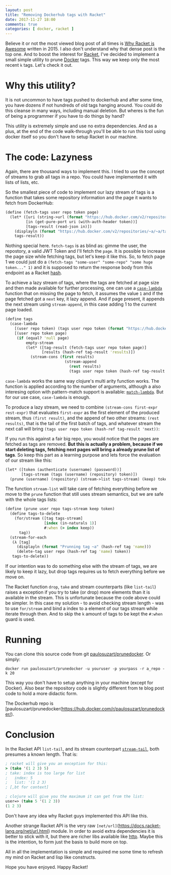 ```yaml
---
layout: post
title: "Removing Dockerhub tags with Racket"
date: 2017-11-27 18:00
comments: true
categories: [ docker, racket ]
---
```


Believe it or not the most viewed blog post of all times is [Why Racket is Awesome](http://paulosuzart.github.io/blog/2015/04/02/why-racket-is-awesome/) written in 2015. I also don't understand why that dense post is the top one. And to boost the interest for [Racket](racket-lang.org), I've decided to implement a small simple utility to prune [Docker](https://www.docker.com/) tags. This way we keep only the most recent `k` tags. Let's check it out.

<!--more-->

# Why this utility?

It is not uncommon to have tags pushed to dockerhub and after some time, you have dozens if not hundreds of old tags hanging around. You could do this cleanse in many ways, including manual deletion. But wheres is the fun of being a programmer if you have to do things by hand?

This utility is extremely simple and use no extra dependencies. And as a plus, at the end of the code walk-through you'll be able to run this tool using docker itself so you don't have to setup Racket in our machine.

# The code: Lazyness

Again, there are thousand ways to implement this. I tried to use the concept of streams to grab all tags in a repo. You could have implemented it with lists of lists, etc.

So the smallest piece of code to implement our lazy stream of tags is a function that takes some repository information and the page it wants to fetch from DockerHub:

``` clojure
(define (fetch-tags user repo token page)
  (let* ([uri (string->url (format "https://hub.docker.com/v2/repositories/~a/~a/tags/?page=~a" user repo page))]
         [in (get-pure-port uri (with-auth-header token))]
         [tags-result (read-json in)])
    (displayln (format "https://hub.docker.com/v2/repositories/~a/~a/tags/page=~a" user repo page))
    tags-result))
```

Nothing special here. `fetch-tags` is as blind as: gimme the user, the repostory, a valid JWT Token and I'll fetch the `page`. It is possible to increase the page size while fetching tags, but let's keep it like this. So, to fetch page 1 we could just do a `(fetch-tags "some-user" "some-repo" "some huge token..." 1)` and it is supposed to return the response body from this endpoint as a Racket [hash](https://docs.racket-lang.org/reference/hashtables.html).

To achieve a lazy stream of tags, where the tags are fetched at page size and then made available for further processing, one can use a [`case-lambda`](https://docs.racket-lang.org/reference/lambda.html#%28form._%28%28quote._~23~25kernel%29._case-lambda%29%29) function that
on missing the page to fetch, it assumes the value `1` and if the page fetched got a `next` key, it lazy append. And if page present, it appends the next stream using `stream-append`, in this case adding 1 to the current page loaded.

``` clojure
(define tags
  (case-lambda
    [(user repo token) (tags user repo token (format "https://hub.docker.com/v2/repositories/~a/~a/tags/" user repo))]
    [(user repo token page)
     (if (equal? 'null page)
         empty-stream
         (let* ([tag-result (fetch-tags user repo token page)]
                [results (hash-ref tag-result 'results)])
           (stream-cons (first results) 
                          (stream-append
                            (rest results)
                            (tags user repo token (hash-ref tag-result 'next))))))]))
```

`case-lambda` works the same way clojure's multi arity function works. The function is applied according to the number of arguments, although a also interesing option with pattern-match support is available: [`match-lambda`](http://docs.racket-lang.org/reference/match.html?q=lambda-match#%28form._%28%28lib._racket%2Fmatch..rkt%29._match-lambda%29%29). But for our use case, `case-lambda` is enough.

To produce a lazy stream, we need to combine `(stream-cons first-expr rest-expr)` that evaluates `first-expr` as the first element of the produced stream, thus `(first result)`, and the append of two other streams: `(rest results)`, that is the tail of the first batch of tags, and whatever stream the next call will bring `(tags user repo token (hash-ref tag-result 'next))`: 

If you run this against a fair big repo, you would notice that the pages are fetched as tags are removed. **But this is actually a problem, because if we start deleting tags, fetching next pages will bring a already prune list of tags**. So keep this part as a learning purpose and lets force the evaluation of our stream like this:

``` clojure
(let* ([token (authenticate (username) (password))]
       [tags-stream (tags (username) (repository) token)])
  (prune (username) (repository) (stream->list tags-stream) (keep) token))
```

The function `stream-list` will take care of fetching everything before we move to the `prune` function that still uses stream semantics, but we are safe with the whole tags lists:

``` clojure
(define (prune user repo tags-stream keep token)
  (define tags-to-delete 
    (for/stream ([tag tags-stream]
                 [index (in-naturals 1)]
                 #:when (> index keep))
      tag))
  (stream-for-each
   (λ [tag]
     (displayln (format "Prunning tag ~a" (hash-ref tag 'name)))
     (delete-tag user repo (hash-ref tag 'name) token))
   tags-to-delete))
```

If our intention was to do something else with the stream of tags, we are likely to keep it lazy, but drop tags requires us to fetch everything before we move on.

The Racket function `drop`, `take` and stream counterparts (like `list-tail`) raises a exception if you try to take (or drop) more elements than it is available in the stream. This is unfortunate because the code above could be simpler. In this case my solution - to avoid checking stream length - was to use `for/stream` and bind a index to a element of our tags stream while iterate through then. And to skip the `k` amount of tags to be kept the `#:when` guard is used.

# Running

You can clone this source code from git [paulosuzart/prunedocker](https://github.com/paulosuzart/prunedocker). Or simply:

`docker run paulosuzart/prunedocker -u youruser -p yourpass -r a_repo -k 20`

This way you don't have to setup anything in your machine (except for Docker). Also bear the repository code is slightly different from te blog post code to hold a more didactic form.

The Dockerhub repo is [paulosuzart/prunedocker(https://hub.docker.com/r/paulosuzart/prunedocker/).


# Conclusion

In the Racket API `list-tail`, and its stream counterpart [`stream-tail`](https://docs.racket-lang.org/reference/streams.html#%28def._%28%28lib._racket%2Fstream..rkt%29._stream-tail%29%29), both presumes a known length. That is:

``` clojure
; racket will give you an exception for this:
> (take '(1 2 3) 5)
; take: index is too large for list
;   index: 5
;   list: '(1 2 3)
; [,bt for context]

; clojure will give you the maximum it can get from the list:
user=> (take 5 '(1 2 3))
(1 2 3)
```
Don't have any idea why Racket guys implemented this API like this. 

Another strange Racket API is the very raw `[net/url]`(https://docs.racket-lang.org/net/url.html) module. In order to avoid extra dependencies it is better to stick with it, but there are richer libs available like [http](https://docs.racket-lang.org/http/index.html?q=http). Maybe this is the intention, to form just the basis to build more on top.

All in all the implementation is simple and required me some time to refresh my mind on Racket and lisp like constructs. 

Hope you have enjoyed. Happy Racket!